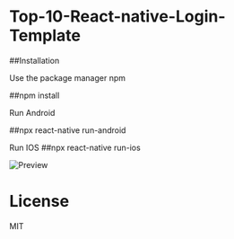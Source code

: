 
# Top-10-React-native-Login-Template

##Installation

Use the package manager npm

##npm install

Run Android

##npx react-native run-android

Run IOS
##npx react-native run-ios

![Preview](https://user-images.githubusercontent.com/71764995/103735786-039da680-5019-11eb-88af-473cbb034d01.gif)
# License
MIT
